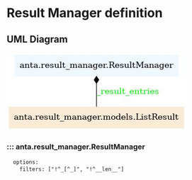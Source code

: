 <!--
  ~ Copyright (c) 2023-2024 Arista Networks, Inc.
  ~ Use of this source code is governed by the Apache License 2.0
  ~ that can be found in the LICENSE file.
  -->

# Result Manager definition

## UML Diagram

![](../imgs/uml/anta.result_manager.ResultManager.jpeg)

### ::: anta.result_manager.ResultManager
      options:
        filters: ["!^_[^_]", "!^__len__"]
